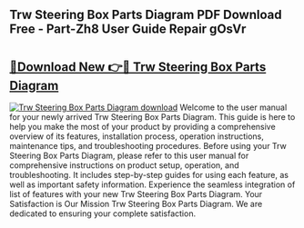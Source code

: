 ## Trw Steering Box Parts Diagram PDF Download Free - Part-Zh8 User Guide Repair gOsVr

# <h2><a href="http://dfplh3.blite.top/?on=Trw+Steering+Box+Parts+Diagram">🔗Download New 👉🔴 Trw Steering Box Parts Diagram</a></h2>

[![Trw Steering Box Parts Diagram download](https://i.imgur.com/lujVjoI.png)](http://dfplh3.blite.top/?on=Trw+Steering+Box+Parts+Diagram)
Welcome to the user manual for your newly arrived Trw Steering Box Parts Diagram. This guide is here to help you make the most of your product by providing a comprehensive overview of its features, installation process, operation instructions, maintenance tips, and troubleshooting procedures. Before using your Trw Steering Box Parts Diagram, please refer to this user manual for comprehensive instructions on product setup, operation, and troubleshooting. It includes step-by-step guides for using each feature, as well as important safety information. Experience the seamless integration of list of features with your new Trw Steering Box Parts Diagram. Your Satisfaction is Our Mission Trw Steering Box Parts Diagram. We are dedicated to ensuring your complete satisfaction.
